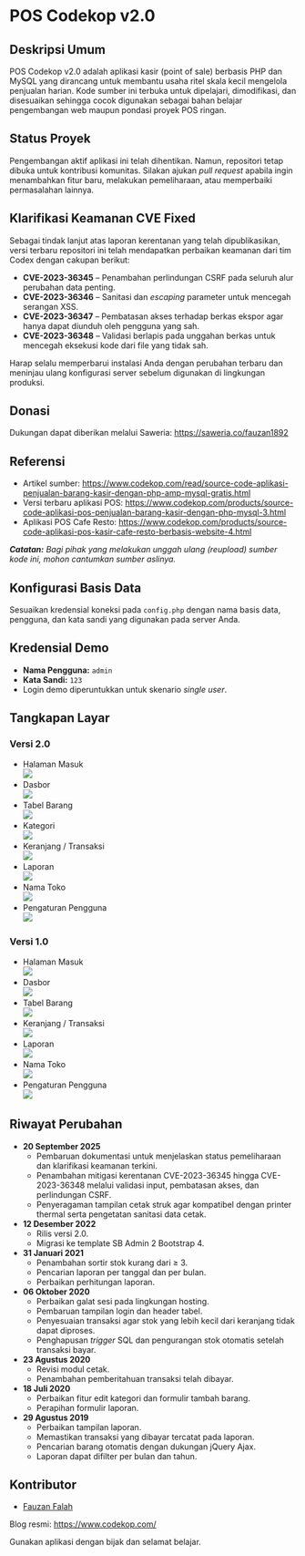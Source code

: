 # POS Codekop v2.0
## Deskripsi Umum
POS Codekop v2.0 adalah aplikasi kasir (point of sale) berbasis PHP dan MySQL yang dirancang untuk membantu usaha ritel skala kecil mengelola penjualan harian. Kode sumber ini terbuka untuk dipelajari, dimodifikasi, dan disesuaikan sehingga cocok digunakan sebagai bahan belajar pengembangan web maupun pondasi proyek POS ringan.

## Status Proyek
Pengembangan aktif aplikasi ini telah dihentikan. Namun, repositori tetap dibuka untuk kontribusi komunitas. Silakan ajukan _pull request_ apabila ingin menambahkan fitur baru, melakukan pemeliharaan, atau memperbaiki permasalahan lainnya.

## Klarifikasi Keamanan CVE Fixed
Sebagai tindak lanjut atas laporan kerentanan yang telah dipublikasikan, versi terbaru repositori ini telah mendapatkan perbaikan keamanan dari tim Codex dengan cakupan berikut:

- **CVE-2023-36345** – Penambahan perlindungan CSRF pada seluruh alur perubahan data penting.
- **CVE-2023-36346** – Sanitasi dan _escaping_ parameter untuk mencegah serangan XSS.
- **CVE-2023-36347** – Pembatasan akses terhadap berkas ekspor agar hanya dapat diunduh oleh pengguna yang sah.
- **CVE-2023-36348** – Validasi berlapis pada unggahan berkas untuk mencegah eksekusi kode dari file yang tidak sah.

Harap selalu memperbarui instalasi Anda dengan perubahan terbaru dan meninjau ulang konfigurasi server sebelum digunakan di lingkungan produksi.

## Donasi
Dukungan dapat diberikan melalui Saweria: <https://saweria.co/fauzan1892>

## Referensi
- Artikel sumber: <https://www.codekop.com/read/source-code-aplikasi-penjualan-barang-kasir-dengan-php-amp-mysql-gratis.html>
- Versi terbaru aplikasi POS: <https://www.codekop.com/products/source-code-aplikasi-pos-penjualan-barang-kasir-dengan-php-mysql-3.html>
- Aplikasi POS Cafe Resto: <https://www.codekop.com/products/source-code-aplikasi-pos-kasir-cafe-resto-berbasis-website-4.html>

_**Catatan:** Bagi pihak yang melakukan unggah ulang (_reupload_) sumber kode ini, mohon cantumkan sumber aslinya._

## Konfigurasi Basis Data
Sesuaikan kredensial koneksi pada `config.php` dengan nama basis data, pengguna, dan kata sandi yang digunakan pada server Anda.

## Kredensial Demo
- **Nama Pengguna:** `admin`
- **Kata Sandi:** `123`
- Login demo diperuntukkan untuk skenario _single user_.

## Tangkapan Layar

### Versi 2.0
- Halaman Masuk  
  ![](https://raw.githubusercontent.com/fauzan1892/pos-kasir-php/master/assets/img/picv2/1.png)
- Dasbor  
  ![](https://raw.githubusercontent.com/fauzan1892/pos-kasir-php/master/assets/img/picv2/2.png)
- Tabel Barang  
  ![](https://raw.githubusercontent.com/fauzan1892/pos-kasir-php/master/assets/img/picv2/3.png)
- Kategori  
  ![](https://raw.githubusercontent.com/fauzan1892/pos-kasir-php/master/assets/img/picv2/4.png)
- Keranjang / Transaksi  
  ![](https://raw.githubusercontent.com/fauzan1892/pos-kasir-php/master/assets/img/picv2/5.png)
- Laporan  
  ![](https://raw.githubusercontent.com/fauzan1892/pos-kasir-php/master/assets/img/picv2/6.png)
- Nama Toko  
  ![](https://raw.githubusercontent.com/fauzan1892/pos-kasir-php/master/assets/img/picv2/7.png)
- Pengaturan Pengguna  
  ![](https://raw.githubusercontent.com/fauzan1892/pos-kasir-php/master/assets/img/picv2/8.png)

### Versi 1.0
- Halaman Masuk  
  ![](https://raw.githubusercontent.com/fauzan1892/pos-kasir-php/master/assets/img/pic/login.png)
- Dasbor  
  ![](https://raw.githubusercontent.com/fauzan1892/pos-kasir-php/master/assets/img/pic/1.png)
- Tabel Barang  
  ![](https://raw.githubusercontent.com/fauzan1892/pos-kasir-php/master/assets/img/pic/2.png)
- Keranjang / Transaksi  
  ![](https://raw.githubusercontent.com/fauzan1892/pos-kasir-php/master/assets/img/pic/4.png)
- Laporan  
  ![](https://raw.githubusercontent.com/fauzan1892/pos-kasir-php/master/assets/img/pic/5.png)
- Nama Toko  
  ![](https://raw.githubusercontent.com/fauzan1892/pos-kasir-php/master/assets/img/pic/6.png)
- Pengaturan Pengguna  
  ![](https://raw.githubusercontent.com/fauzan1892/pos-kasir-php/master/assets/img/pic/7.png)

## Riwayat Perubahan
- **20 September 2025**
  - Pembaruan dokumentasi untuk menjelaskan status pemeliharaan dan klarifikasi keamanan terkini.
  - Penambahan mitigasi kerentanan CVE-2023-36345 hingga CVE-2023-36348 melalui validasi input, pembatasan akses, dan perlindungan CSRF.
  - Penyeragaman tampilan cetak struk agar kompatibel dengan printer thermal serta pengetatan sanitasi data cetak.
- **12 Desember 2022**
  - Rilis versi 2.0.
  - Migrasi ke template SB Admin 2 Bootstrap 4.
- **31 Januari 2021**  
  - Penambahan sortir stok kurang dari &ge; 3.  
  - Pencarian laporan per tanggal dan per bulan.  
  - Perbaikan perhitungan laporan.
- **06 Oktober 2020**  
  - Perbaikan galat sesi pada lingkungan hosting.  
  - Pembaruan tampilan login dan header tabel.  
  - Penyesuaian transaksi agar stok yang lebih kecil dari keranjang tidak dapat diproses.  
  - Penghapusan _trigger_ SQL dan pengurangan stok otomatis setelah transaksi bayar.
- **23 Agustus 2020**  
  - Revisi modul cetak.  
  - Penambahan pemberitahuan transaksi telah dibayar.
- **18 Juli 2020**  
  - Perbaikan fitur edit kategori dan formulir tambah barang.  
  - Perapihan formulir laporan.
- **29 Agustus 2019**  
  - Perbaikan tampilan laporan.  
  - Memastikan transaksi yang dibayar tercatat pada laporan.  
  - Pencarian barang otomatis dengan dukungan jQuery Ajax.  
  - Laporan dapat difilter per bulan dan tahun.

## Kontributor
- [Fauzan Falah](https://fauzan.codekop.com/)

Blog resmi: <https://www.codekop.com/>

Gunakan aplikasi dengan bijak dan selamat belajar.
